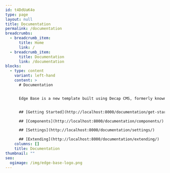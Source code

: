 ```yaml
---
id: t4DdUaK4o
type: page
layout: null
title: Documentation
permalink: /documentation
breadcrumbs:
  - breadcrumb_item:
      title: Home
      link: /
  - breadcrumb_item:
      title: Documentation
      link: /documentation
blocks:
  - type: content
    variant: left-hand
    content: >
      # Documentation


      Edge Base is a new template built using Decap CMS, formerly known as Netlify CMS. It is a starter template designed to provide a solid foundation for creating websites. This documentation will guide you through the process of using Edge Base and its various components.


      ## [Getting Started](http://localhost:8000/documentation/get-started/)

      ## [Components](http://localhost:8000/documentation/components/)

      ## ﻿[Settings](http://localhost:8000/documentation/settings/)

      ## ﻿[Extending](http://localhost:8000/documentation/extending/)
    columns: []
    title: Documentation
thumbnail: ""
seo:
  ogimage: /img/edge-base-logo.png
---
```

